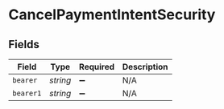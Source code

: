 # CancelPaymentIntentSecurity


## Fields

| Field              | Type               | Required           | Description        |
| ------------------ | ------------------ | ------------------ | ------------------ |
| `bearer`           | *string*           | :heavy_minus_sign: | N/A                |
| `bearer1`          | *string*           | :heavy_minus_sign: | N/A                |